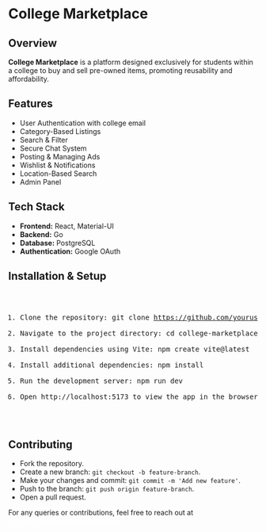 
<div class="container">
    <h1>College Marketplace</h1>
    <h2>Overview</h2>
    <p><strong>College Marketplace</strong> is a platform designed exclusively for students within a college to buy and sell pre-owned items, promoting reusability and affordability.</p>
    <h2>Features</h2>
    <ul>
        <li>User Authentication with college email</li>
        <li>Category-Based Listings</li>
        <li>Search & Filter</li>
        <li>Secure Chat System</li>
        <li>Posting & Managing Ads</li>
        <li>Wishlist & Notifications</li>
        <li>Location-Based Search</li>
        <li>Admin Panel</li>
    </ul>
    <h2>Tech Stack</h2>
    <ul>
        <li><strong>Frontend:</strong> React, Material-UI</li>
        <li><strong>Backend:</strong> Go</li>
        <li><strong>Database:</strong> PostgreSQL</li>
        <li><strong>Authentication:</strong> Google OAuth</li>
    </ul>
    <h2>Installation & Setup</h2>
    <pre>
    
1.  Clone the repository:
git clone https://github.com/yourusername/college-marketplace.git
2.  Navigate to the project directory:
cd college-marketplace
3.  Install dependencies using Vite:
npm create vite@latest
4.  Install additional dependencies:
npm install
5.  Run the development server:
npm run dev
6.  Open http://localhost:5173 to view the app in the browser.
</pre>
        <h2>Contributing</h2>
        <ul>
            <li>Fork the repository.</li>
            <li>Create a new branch: <code>git checkout -b feature-branch</code>.</li>
            <li>Make your changes and commit: <code>git commit -m 'Add new feature'</code>.</li>
            <li>Push to the branch: <code>git push origin feature-branch</code>.</li>
            <li>Open a pull request.</li>
        </ul>
        <div class="footer">
            <p>For any queries or contributions, feel free to reach out at <a href="mailto:your.email@example.com" style="color: white;">collegemarketplace25@gmail.com</a></p>
        </div>
    </div>
